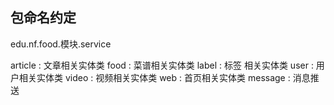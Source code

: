 ## 包命名约定
 edu.nf.food.模块.service
 
 article : 文章相关实体类
 food : 菜谱相关实体类
 label : 标签 相关实体类
 user : 用户相关实体类
 video : 视频相关实体类
 web : 首页相关实体类
 message : 消息推送